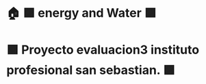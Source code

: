 # :house: :purple_square: energy and Water :purple_square: 
#  :purple_square:  Proyecto evaluacion3 instituto profesional san sebastian. :purple_square:
